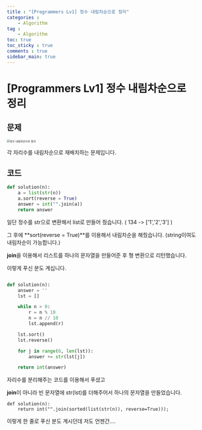 ```yaml
---
title : "[Programmers Lv1] 정수 내림차순으로 정리"
categories :
    - Algorithm
tag :
    - Algorithm
toc: true
toc_sticky : true
comments : true
sidebar_main: true
---
```


# [Programmers Lv1] 정수 내림차순으로 정리

## 문제



<img src="../../images/정수 내림차순으로 정리.png" alt="정수 내림차순으로 정리" style="zoom:50%;" />



각 자리수를 내림차순으로 재배치하는 문제입니다.

## 코드



```python
def solution(n):
    a = list(str(n))
    a.sort(reverse = True)
    answer = int("".join(a))
    return answer
```

일단 정수를 str으로 변환해서 list로 만들어 줬습니다. ( 134 -> ['1','2','3'] )

그 후에 **sort(reverse = True)**를 이용해서 내림차순을 해줬습니다. (string이여도 내림차순이 가능합니다.)

**join**을 이용해서 리스트를 하나의 문자열을 만들어준 후 형 변환으로 리턴했습니다. 



이렇게 푸신 분도 계십니다. 

```python

def solution(n):
    answer = ''
    lst = []

    while n > 0:
        r = n % 10
        n = n // 10
        lst.append(r)

    lst.sort()
    lst.reverse()

    for j in range(0, len(lst)):
        answer += str(lst[j])

    return int(answer)
```

자리수를 분리해주는 코드를 이용해서 푸셨고 

**join**이 아니라 빈 문자열에 str(lst)를 더해주어서 하나의 문자열을 만들었습니다. 



```
def solution(n):
    return int("".join(sorted(list(str(n)), reverse=True)));
```

이렇게 한 줄로 푸신 분도 계시던데 저도 언젠간....